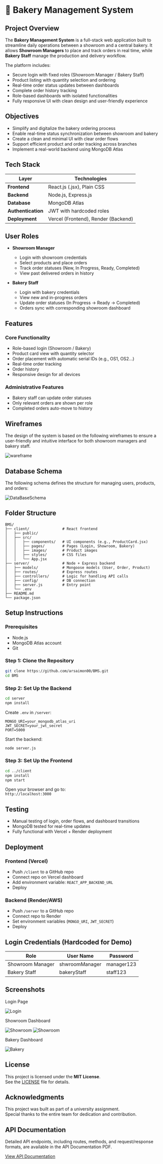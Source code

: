 
# 🍞 Bakery Management System

##  Project Overview

The **Bakery Management System** is a full-stack web application built to streamline daily operations between a showroom and a central bakery. It allows **Showroom Managers** to place and track orders in real time, while **Bakery Staff** manage the production and delivery workflow.

The platform includes:

-  Secure login with fixed roles (Showroom Manager / Bakery Staff)
-  Product listing with quantity selection and ordering
-  Real-time order status updates between dashboards
-  Complete order history tracking
-  Role-based dashboards with isolated functionalities
-  Fully responsive UI with clean design and user-friendly experience

##  Objectives

- Simplify and digitalize the bakery ordering process
- Enable real-time status synchronization between showroom and bakery
- Create a clean and minimal UI with clear order flows
- Support efficient product and order tracking across branches
- Implement a real-world backend using MongoDB Atlas

##  Tech Stack

| Layer         | Technologies                           |
|--------------|----------------------------------------|
| **Frontend**  | React.js (.jsx), Plain CSS             |
| **Backend**   | Node.js, Express.js                    |
| **Database**  | MongoDB Atlas                          |
| **Authentication** | JWT with hardcoded roles       |
| **Deployment**| Vercel (Frontend), Render (Backend)    |

##  User Roles

- **Showroom Manager**
  - Login with showroom credentials
  - Select products and place orders
  - Track order statuses (New, In Progress, Ready, Completed)
  - View past delivered orders in history

- **Bakery Staff**
  - Login with bakery credentials
  - View new and in-progress orders
  - Update order statuses (In Progress → Ready → Completed)
  - Orders sync with corresponding showroom dashboard

##  Features

### Core Functionality

-  Role-based login (Showroom / Bakery)
-  Product card view with quantity selector
-  Order placement with automatic serial IDs (e.g., OS1, OS2…)
-  Real-time order tracking
-  Order history
-  Responsive design for all devices

### Administrative Features

-  Bakery staff can update order statuses
-  Only relevant orders are shown per role
-  Completed orders auto-move to history

 ## Wireframes
The design of the system is based on the following wireframes to ensure a user-friendly and intuitive interface for both showroom managers and bakery staff.

![wareframe](./screenshots/wireframe.jpg) 

## Database Schema
The following schema defines the structure for managing users, products, and orders:

![DataBaseSchema](./screenshots/dataS.png) 

##  Folder Structure

```
BMS/
├── client/               # React frontend
│   ├── public/
│   ├── src/
│   │   ├── components/   # UI components (e.g., ProductCard.jsx)
│   │   ├── pages/        # Pages (Login, Showroom, Bakery)
│   │   ├── images/       # Product images
│   │   ├── styles/       # CSS files
│   │   └── App.jsx
├── server/               # Node + Express backend
│   ├── models/           # Mongoose models (User, Order, Product)
│   ├── routes/           # Express routes
│   ├── controllers/      # Logic for handling API calls
│   ├── config/           # DB connection
│   ├── server.js         # Entry point
│   └── .env
├── README.md
└── package.json
```

##  Setup Instructions

### Prerequisites

- Node.js
- MongoDB Atlas account
- Git

### Step 1: Clone the Repository

```bash
git clone https://github.com/arsaimon00/BMS.git
cd BMS
```

### Step 2: Set Up the Backend

```bash
cd server
npm install
```

Create `.env` in `/server`:

```
MONGO_URI=your_mongodb_atlas_uri
JWT_SECRET=your_jwt_secret
PORT=5000
```

Start the backend:

```bash
node server.js
```

### Step 3: Set Up the Frontend

```bash
cd ../client
npm install
npm start
```

Open your browser and go to:  
`http://localhost:3000`

##  Testing

-  Manual testing of login, order flows, and dashboard transitions
-  MongoDB tested for real-time updates
-  Fully functional with Vercel + Render deployment

##  Deployment

### Frontend (Vercel)

- Push `/client` to a GitHub repo
- Connect repo on Vercel dashboard
- Add environment variable: `REACT_APP_BACKEND_URL`
- Deploy

### Backend (Render/AWS)

- Push `/server` to a GitHub repo
- Connect repo to Render
- Set environment variables (`MONGO_URI`, `JWT_SECRET`)
- Deploy

##  Login Credentials (Hardcoded for Demo)

| Role             | User Name              | Password   |
|------------------|------------------------|------------|
| Showroom Manager | shwroomManager         | manager123 |
| Bakery Staff     | bakeryStaff            | staff123   |

##  Screenshots



 Login Page  

 ![Login](./screenshots/Login.png) 


 Showroom Dashboard
 
![Showroom](./screenshots/showroom.png) 
![Showroom](./screenshots/showroom1.png) 


Bakery Dashboard

![Bakery](./screenshots/bakery.png) 



##  License

This project is licensed under the **MIT License**.  
See the [LICENSE](./LICENSE) file for details.

##  Acknowledgments

This project was built as part of a university assignment.  
Special thanks to the entire team for dedication and contribution.



## API Documentation
Detailed API endpoints, including routes, methods, and request/response formats, are available in the API Documentation PDF.

 [View API Documentation](https://drive.google.com/file/d/1xy4HHH2GvljGnH9p0N76tDoH3yMFPnO5/view?usp=sharing)

